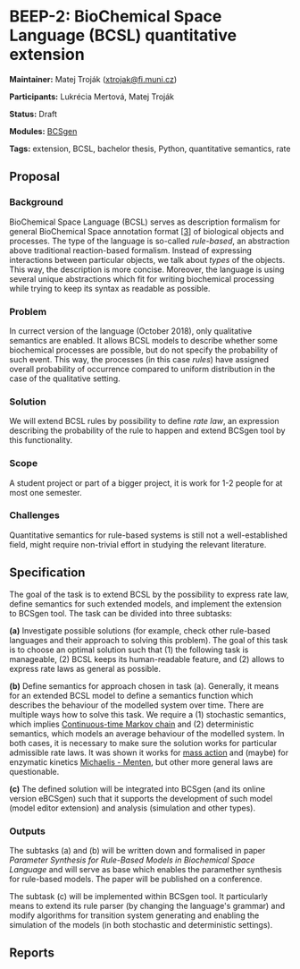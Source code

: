 # BEEP-2: BioChemical Space Language (BCSL) quantitative extension

**Maintainer:** Matej Troják (xtrojak@fi.muni.cz)

**Participants:** Lukrécia Mertová, Matej Troják

**Status:** Draft 

**Modules:** [BCSgen](https://github.com/sybila/BCSgen) 

**Tags:** extension, BCSL, bachelor thesis, Python, quantitative semantics, rate
 
## Proposal

### Background

BioChemical Space Language (BCSL) serves as description formalism for general BioChemical Space annotation format [[3](#literature)] of 
biological objects and processes. The type of the language is so-called *rule-based*, an abstraction above traditional 
reaction-based formalism. Instead of expressing interactions between particular objects, we talk about *types* of the objects. 
This way, the description is more concise. Moreover, the language is using several unique abstractions which fit for writing 
biochemical processing while trying to keep its syntax as readable as possible. 

### Problem

In currect version of the language (October 2018), only qualitative semantics are enabled. It allows BCSL models to describe
whether some biochemical processes are possible, but do not specify the probability of such event. This way, the 
processes (in this case *rules*) have assigned overall probability of occurrence compared to uniform distribution 
in the case of the qualitative setting.

### Solution

We will extend BCSL rules by possibility to define *rate law*, an expression describing the probability of the rule to happen and extend BCSgen tool by this functionality.

### Scope

A student project or part of a bigger project, it is work for 1-2 people for at most one semester.

### Challenges

Quantitative semantics for rule-based systems is still not a well-established field, might require non-trivial effort in studying the relevant literature.

## Specification

The goal of the task is to extend BCSL by the possibility to express rate law, define semantics for such extended models, and implement the extension to BCSgen tool. The task can be divided into three subtasks:

**(a)** Investigate possible solutions (for example, check other rule-based languages and their approach to solving this problem). The goal of this task is to choose an optimal solution such that (1) the following task is manageable, (2) BCSL keeps its human-readable feature, and (2) allows to express rate laws as general as possible.

**(b)** Define semantics for approach chosen in task (a). Generally, it means for an extended BCSL model to define a semantics function which describes the behaviour of the modelled system over time. There are multiple ways how to solve this task. We require a (1) stochastic semantics, which implies [Continuous-time Markov chain](https://en.wikipedia.org/wiki/Markov_chain#Continuous-time_Markov_chain) and (2) deterministic semantics, which models an average behaviour of the modelled system. In both cases, it is necessary to make sure the solution works for particular admissible rate laws. It was shown it works for [mass action](https://en.wikipedia.org/wiki/Law_of_mass_action) and (maybe) for enzymatic kinetics [Michaelis - Menten](http://www.cs.ucsb.edu/~cse/Files/stoch_2011.pdf), but other more general laws are questionable.

**(c)** The defined solution will be integrated into BCSgen (and its online version eBCSgen) such that it supports the development of such model (model editor extension) and analysis (simulation and other types).

### Outputs

The subtasks (a) and (b) will be written down and formalised in paper *Parameter Synthesis for Rule-Based Models in Biochemical Space Language* and will serve as base which enables the paramether synthesis for rule-based models. The paper will be published on a conference.

The subtask (c) will be implemented within BCSgen tool. It particularly means to extend its rule parser (by changing the language's grammar) and modify algorithms for transition system generating and enabling the simulation of the models (in both stochastic and deterministic settings).
 
## Reports
